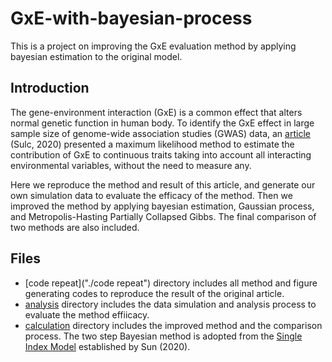 # GxE-with-bayesian-process
This is a project on improving the GxE evaluation method by applying bayesian estimation to the original model.

## Introduction
The gene-environment interaction (GxE) is a common effect that alters normal genetic function in human body. To identify the GxE effect in large sample size of genome-wide association studies (GWAS) data, an [article](https://www.nature.com/articles/s41467-020-15107-0) (Sulc, 2020) presented a maximum likelihood method to estimate the contribution of GxE to continuous traits taking into account all interacting environmental variables, without the need to measure any.

Here we reproduce the method and result of this article, and generate our own simulation data to evaluate the efficacy of the method. Then we improved the method by applying bayesian estimation, Gaussian process, and Metropolis-Hasting Partially Collapsed Gibbs. The final comparison of two methods are also included.

## Files
* [code repeat]("./code repeat") directory includes all method and figure generating codes to reproduce the result of the original article.
* [analysis](./analysis) directory includes the data simulation and analysis process to evaluate the method effiicacy.
* [calculation](./calculation) directory includes the improved method and the comparison process. The two step Bayesian method is adopted from the [Single Index Model](./reference/zjuthesis.pdf) established by Sun (2020).

